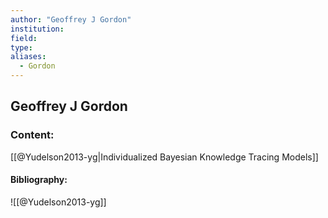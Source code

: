 ```yaml
---
author: "Geoffrey J Gordon"
institution:
field:
type:
aliases:
  - Gordon
---
```


## Geoffrey J Gordon

### Content:
[[@Yudelson2013-yg|Individualized Bayesian Knowledge Tracing Models]]

#### Bibliography:

![[@Yudelson2013-yg]]